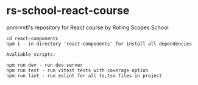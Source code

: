 # rs-school-react-course
pnmrvvtl's repository for React course by Rolling Scopes School

```
cd react-components
npm i - in directory 'react-components' for install all dependencies

Avaliable scripts:

npm run dev - run dev server
npm run test - run vitest tests with coverage option
npm run lint - run eslint for all ts,tsx files in project
```
